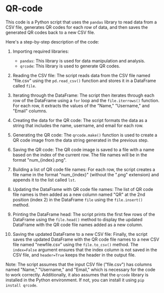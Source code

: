 # QR-code
This code is a Python script that uses the `pandas` library to read data from a CSV file, generates QR codes for each row of data, and then saves the generated QR codes back to a new CSV file.

Here's a step-by-step description of the code:

1. Importing required libraries:
   - `pandas`: This library is used for data manipulation and analysis.
   - `qrcode`: This library is used to generate QR codes.

2. Reading the CSV file:
   The script reads data from the CSV file named "file.csv" using the `pd.read_csv()` function and stores it in a DataFrame called `file`.

3. Iterating through the DataFrame:
   The script then iterates through each row of the DataFrame using a `for` loop and the `file.iterrows()` function. For each row, it extracts the values of the "Name," "Username," and "Email" columns.

4. Creating the data for the QR code:
   The script formats the data as a string that includes the name, username, and email for each row.

5. Generating the QR code:
   The `qrcode.make()` function is used to create a QR code image from the data string generated in the previous step.

6. Saving the QR code:
   The QR code image is saved to a file with a name based on the index of the current row. The file names will be in the format "num_{index}.png".

7. Building a list of QR code file names:
   For each row, the script creates a file name in the format "num_{index}" (without the ".png" extension) and appends it to the list called `lst`.

8. Updating the DataFrame with QR code file names:
   The list of QR code file names is then added as a new column named "QR" at the 2nd position (index 2) in the DataFrame `file` using the `file.insert()` method.

9. Printing the DataFrame head:
   The script prints the first few rows of the DataFrame using the `file.head()` method to display the updated DataFrame with the QR code file names added as a new column.

10. Saving the updated DataFrame to a new CSV file:
    Finally, the script saves the updated DataFrame with the QR code file names to a new CSV file named "newfile.csv" using the `file.to_csv()` method. The `index=False` argument ensures that the index column is not saved in the CSV file, and `header=True` keeps the header in the output file.

Note: The script assumes that the input CSV file ("file.csv") has columns named "Name," "Username," and "Email," which is necessary for the code to work correctly. Additionally, it also assumes that the `qrcode` library is installed in the Python environment. If not, you can install it using `pip install qrcode`.
